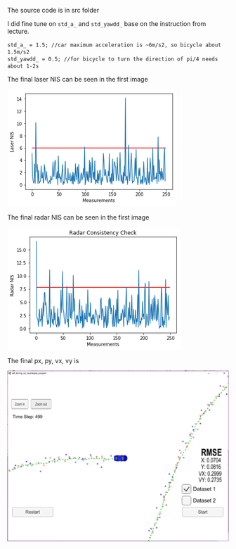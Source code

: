 The source code is in src folder

[//]: # (Image References)

[image1]: ./output_data/Laser_NIS.png "Laser NIS"
[image2]: ./output_data/Radar_NIS.png "Radar NIS"
[image3]: ./output_data/FinalResult.PNG "Final Result"

I did fine tune on `std_a_` and `std_yawdd_` base on the instruction from lecture.
```
std_a_ = 1.5; //car maximum acceleration is ~6m/s2, so bicycle about 1.5m/s2
std_yawdd_ = 0.5; //for bicycle to turn the direction of pi/4 needs about 1-2s
```
The final laser NIS can be seen in the first image

![alt text][image1]

The final radar NIS can be seen in the first image

![alt text][image2]

The final px, py, vx, vy is

![alt text][image3]
